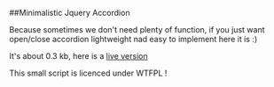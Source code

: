 ##Minimalistic Jquery Accordion

Because sometimes we don't need plenty of function, if you just want open/close accordion lightweight nad easy to implement here it is :)

It's about 0.3 kb, here is a <a href="http://jsfiddle.net/PJsAh/" >live version</a>

This small script is licenced under WTFPL !
